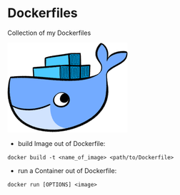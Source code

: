 # Dockerfiles  

Collection of my Dockerfiles 

![alt text](img/docker_whale.png)  


* build Image out of Dockerfile:

```
docker build -t <name_of_image> <path/to/Dockerfile>
```


* run a Container out of Dockerfile:

```
docker run [OPTIONS] <image>
```
